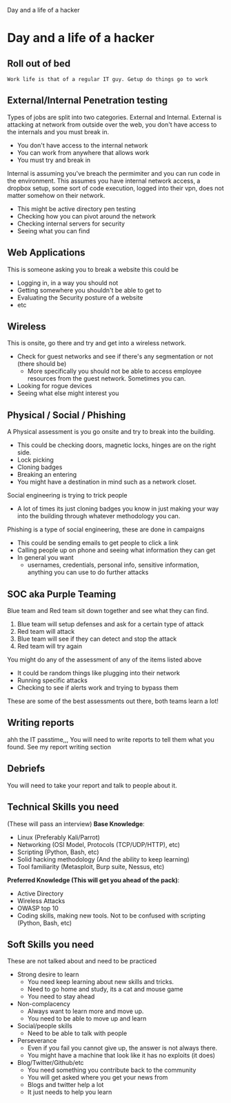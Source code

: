 Day and a life of a hacker

# Day and a life of a hacker

## Roll out of bed

```
Work life is that of a regular IT guy. Getup do things go to work 
```

## External/Internal Penetration testing

Types of jobs are split into two categories. External and Internal.
External is attacking at network from outside over the web, you don't have access to the internals and you must break in.

- You don't have access to the internal network
- You can work from anywhere that allows work
- You must try and break in

Internal is assuming you've breach the permimiter and you can run code in the environment. This assumes you have internal network access, a dropbox setup, some sort of code execution, logged into their vpn, does not matter somehow on their network.

- This might be active directory pen testing
- Checking how you can pivot around the network
- Checking internal servers for security
- Seeing what you can find

## Web Applications

This is someone asking you to break a website this could be

- Logging in, in a way you should not
- Getting somewhere you shouldn't be able to get to
- Evaluating the Security posture of a website
- etc

## Wireless

This is onsite, go there and try and get into a wireless network.

- Check for guest networks and see if there's any segmentation or not (there should be)
    - More specifically you should not be able to access employee resources from the guest network. Sometimes you can.
- Looking for rogue devices
- Seeing what else might interest you

## Physical / Social / Phishing

A Physical assessment is you go onsite and try to break into the building.

- This could be checking doors, magnetic locks, hinges are on the right side.
- Lock picking
- Cloning badges
- Breaking an entering
- You might have a destination in mind such as a network closet.

Social engineering is trying to trick people

- A lot of times its just cloning badges you know in just making your way into the building through whatever methodology you can.

Phishing is a type of social engineering, these are done in campaigns

- This could be sending emails to get people to click a link
- Calling people up on phone and seeing what information they can get
- In general you want
    - usernames, credentials, personal info, sensitive information, anything you can use to do further attacks

## SOC aka Purple Teaming

Blue team and Red team sit down together and see what they can find.

1.  Blue team will setup defenses and ask for a certain type of attack
2.  Red team will attack
3.  Blue team will see if they can detect and stop the attack
4.  Red team will try again

You might do any of the assessment of any of the items listed above

- It could be random things like plugging into their network
- Running specific attacks
- Checking to see if alerts work and trying to bypass them

These are some of the best assessments out there, both teams learn a lot!

## Writing reports

ahh the IT passtime,,, You will need to write reports to tell them what you found. See my report writing section

## Debriefs

You will need to take your report and talk to people about it.

## Technical Skills you need

(These will pass an interview)
**Base Knowledge**:

- Linux (Preferably Kali/Parrot)
- Networking (OSI Model, Protocols (TCP/UDP/HTTP), etc)
- Scripting (Python, Bash, etc)
- Solid hacking methodology (And the ability to keep learning)
- Tool familiarity (Metasploit, Burp suite, Nessus, etc)

**Preferred Knowledge (This will get you ahead of the pack)**:

- Active Directory
- Wireless Attacks
- OWASP top 10
- Coding skills, making new tools. Not to be confused with scripting (Python, Bash, etc)

## Soft Skills you need

These are not talked about and need to be practiced

- Strong desire to learn
    - You need keep learning about new skills and tricks.
    - Need to go home and study, its a cat and mouse game
    - You need to stay ahead
- Non-complacency
    - Always want to learn more and move up.
    - You need to be able to move up and learn
- Social/people skills
    - Need to be able to talk with people
- Perseverance
    - Even if you fail you cannot give up, the answer is not always there.
    - You might have a machine that look like it has no exploits (it does)
- Blog/Twitter/Github/etc
    - You need something you contribute back to the community
    - You will get asked where you get your news from
    - Blogs and twitter help a lot
    - It just needs to help you learn